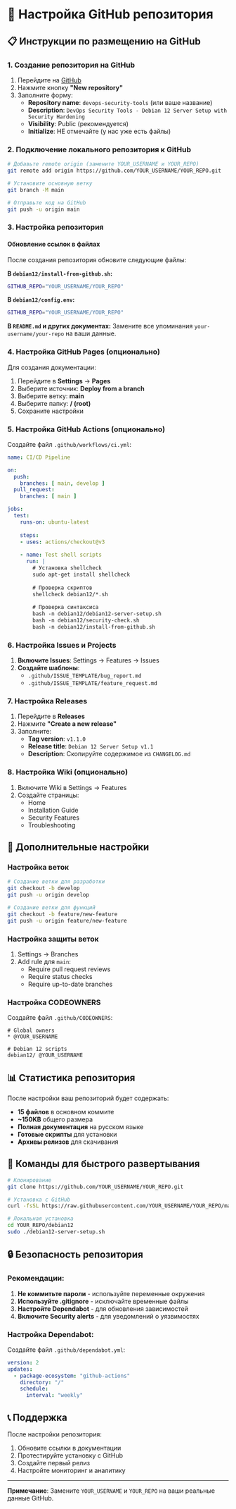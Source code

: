 # 🚀 Настройка GitHub репозитория

## 📋 Инструкции по размещению на GitHub

### 1. Создание репозитория на GitHub

1. Перейдите на [GitHub](https://github.com)
2. Нажмите кнопку **"New repository"**
3. Заполните форму:
   - **Repository name**: `devops-security-tools` (или ваше название)
   - **Description**: `DevOps Security Tools - Debian 12 Server Setup with Security Hardening`
   - **Visibility**: Public (рекомендуется)
   - **Initialize**: НЕ отмечайте (у нас уже есть файлы)

### 2. Подключение локального репозитория к GitHub

```bash
# Добавьте remote origin (замените YOUR_USERNAME и YOUR_REPO)
git remote add origin https://github.com/YOUR_USERNAME/YOUR_REPO.git

# Установите основную ветку
git branch -M main

# Отправьте код на GitHub
git push -u origin main
```

### 3. Настройка репозитория

#### Обновление ссылок в файлах

После создания репозитория обновите следующие файлы:

**В `debian12/install-from-github.sh`:**
```bash
GITHUB_REPO="YOUR_USERNAME/YOUR_REPO"
```

**В `debian12/config.env`:**
```bash
GITHUB_REPO="YOUR_USERNAME/YOUR_REPO"
```

**В `README.md` и других документах:**
Замените все упоминания `your-username/your-repo` на ваши данные.

### 4. Настройка GitHub Pages (опционально)

Для создания документации:

1. Перейдите в **Settings** → **Pages**
2. Выберите источник: **Deploy from a branch**
3. Выберите ветку: **main**
4. Выберите папку: **/ (root)**
5. Сохраните настройки

### 5. Настройка GitHub Actions (опционально)

Создайте файл `.github/workflows/ci.yml`:

```yaml
name: CI/CD Pipeline

on:
  push:
    branches: [ main, develop ]
  pull_request:
    branches: [ main ]

jobs:
  test:
    runs-on: ubuntu-latest
    
    steps:
    - uses: actions/checkout@v3
    
    - name: Test shell scripts
      run: |
        # Установка shellcheck
        sudo apt-get install shellcheck
        
        # Проверка скриптов
        shellcheck debian12/*.sh
        
        # Проверка синтаксиса
        bash -n debian12/debian12-server-setup.sh
        bash -n debian12/security-check.sh
        bash -n debian12/install-from-github.sh
```

### 6. Настройка Issues и Projects

1. **Включите Issues**: Settings → Features → Issues
2. **Создайте шаблоны**:
   - `.github/ISSUE_TEMPLATE/bug_report.md`
   - `.github/ISSUE_TEMPLATE/feature_request.md`

### 7. Настройка Releases

1. Перейдите в **Releases**
2. Нажмите **"Create a new release"**
3. Заполните:
   - **Tag version**: `v1.1.0`
   - **Release title**: `Debian 12 Server Setup v1.1`
   - **Description**: Скопируйте содержимое из `CHANGELOG.md`

### 8. Настройка Wiki (опционально)

1. Включите Wiki в Settings → Features
2. Создайте страницы:
   - Home
   - Installation Guide
   - Security Features
   - Troubleshooting

## 🔧 Дополнительные настройки

### Настройка веток

```bash
# Создание ветки для разработки
git checkout -b develop
git push -u origin develop

# Создание ветки для функций
git checkout -b feature/new-feature
git push -u origin feature/new-feature
```

### Настройка защиты веток

1. Settings → Branches
2. Add rule для `main`:
   - Require pull request reviews
   - Require status checks
   - Require up-to-date branches

### Настройка CODEOWNERS

Создайте файл `.github/CODEOWNERS`:

```
# Global owners
* @YOUR_USERNAME

# Debian 12 scripts
debian12/ @YOUR_USERNAME
```

## 📊 Статистика репозитория

После настройки ваш репозиторий будет содержать:

- **15 файлов** в основном коммите
- **~150KB** общего размера
- **Полная документация** на русском языке
- **Готовые скрипты** для установки
- **Архивы релизов** для скачивания

## 🚀 Команды для быстрого развертывания

```bash
# Клонирование
git clone https://github.com/YOUR_USERNAME/YOUR_REPO.git

# Установка с GitHub
curl -fsSL https://raw.githubusercontent.com/YOUR_USERNAME/YOUR_REPO/main/debian12/install-from-github.sh | bash

# Локальная установка
cd YOUR_REPO/debian12
sudo ./debian12-server-setup.sh
```

## 🔒 Безопасность репозитория

### Рекомендации:

1. **Не коммитьте пароли** - используйте переменные окружения
2. **Используйте .gitignore** - исключайте временные файлы
3. **Настройте Dependabot** - для обновления зависимостей
4. **Включите Security alerts** - для уведомлений о уязвимостях

### Настройка Dependabot:

Создайте файл `.github/dependabot.yml`:

```yaml
version: 2
updates:
  - package-ecosystem: "github-actions"
    directory: "/"
    schedule:
      interval: "weekly"
```

## 📞 Поддержка

После настройки репозитория:

1. Обновите ссылки в документации
2. Протестируйте установку с GitHub
3. Создайте первый релиз
4. Настройте мониторинг и аналитику

---

**Примечание**: Замените `YOUR_USERNAME` и `YOUR_REPO` на ваши реальные данные GitHub.
